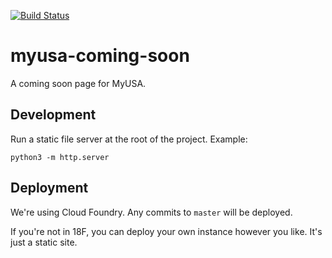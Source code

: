 [![Build Status](https://travis-ci.org/18F/myusa-coming-soon.svg?branch=master)](https://travis-ci.org/18F/myusa-coming-soon)

# myusa-coming-soon

A coming soon page for MyUSA.

## Development

Run a static file server at the root of the project. Example:

```
python3 -m http.server
```

## Deployment

We're using Cloud Foundry. Any commits to `master` will be deployed.

If you're not in 18F, you can deploy your own instance however you like. It's just a static site.
